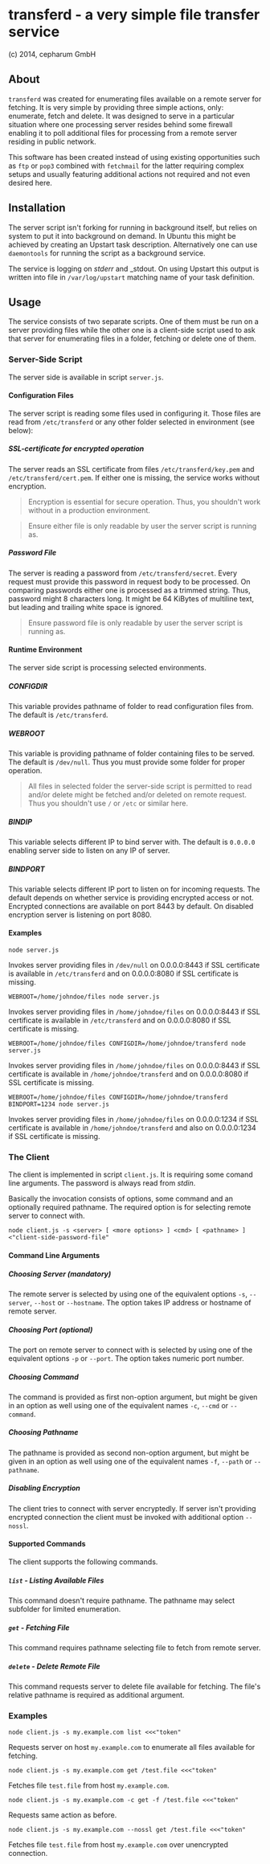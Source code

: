 # transferd - a very simple file transfer service

(c) 2014, cepharum GmbH

## About

`transferd` was created for enumerating files available on a remote server for
fetching. It is very simple by providing three simple actions, only: enumerate,
fetch and delete. It was designed to serve in a particular situation where one
processing server resides behind some firewall enabling it to poll additional
files for processing from a remote server residing in public network.

This software has been created instead of using existing opportunities such as
`ftp` or `pop3` combined with `fetchmail` for the latter requiring complex
setups and usually featuring additional actions not required and not even
desired here.

## Installation

The server script isn't forking for running in background itself, but relies on
system to put it into background on demand. In Ubuntu this might be achieved by
creating an Upstart task description. Alternatively one can use `daemontools`
for running the script as a background service.

The service is logging on _stderr_ and _stdout. On using Upstart this output is
written into file in `/var/log/upstart` matching name of your task definition.

## Usage

The service consists of two separate scripts. One of them must be run on a
server providing files while the other one is a client-side script used to ask
that server for enumerating files in a folder, fetching or delete one of them.

### Server-Side Script

The server side is available in script `server.js`.

#### Configuration Files

The server script is reading some files used in configuring it. Those files are
read from `/etc/transferd` or any other folder selected in environment (see
below):

##### SSL-certificate for encrypted operation

The server reads an SSL certificate from files `/etc/transferd/key.pem` and
`/etc/transferd/cert.pem`. If either one is missing, the service works without
encryption.

> Encryption is essential for secure operation. Thus, you shouldn't work without
in a production environment.

> Ensure either file is only readable by user the server script is running as.

##### Password File

The server is reading a password from `/etc/transferd/secret`. Every request
must provide this password in request body to be processed. On comparing
passwords either one is processed as a trimmed string. Thus, password might 8
characters long. It might be 64 KiBytes of multiline text, but leading and
trailing white space is ignored.

> Ensure password file is only readable by user the server script is running as.

#### Runtime Environment

The server side script is processing selected environments.

##### CONFIGDIR

This variable provides pathname of folder to read configuration files from. The
default is `/etc/transferd`.

##### WEBROOT

This variable is providing pathname of folder containing files to be served. The
default is `/dev/null`. Thus you must provide some folder for proper operation.

> All files in selected folder the server-side script is permitted to read
and/or delete might be fetched and/or deleted on remote request. Thus you
shouldn't use `/` or `/etc` or similar here.

##### BINDIP

This variable selects different IP to bind server with. The default is `0.0.0.0`
enabling server side to listen on any IP of server.

##### BINDPORT

This variable selects different IP port to listen on for incoming requests. The
default depends on whether service is providing encrypted access or not.
Encrypted connections are available on port 8443 by default. On disabled
encryption server is listening on port 8080.

#### Examples

    node server.js

Invokes server providing files in `/dev/null` on 0.0.0.0:8443 if SSL certificate
is available in `/etc/transferd` and on 0.0.0.0:8080 if SSL certificate is
missing.

    WEBROOT=/home/johndoe/files node server.js

Invokes server providing files in `/home/johndoe/files` on 0.0.0.0:8443 if SSL
certificate is available in `/etc/transferd` and on 0.0.0.0:8080 if SSL
certificate is missing.

    WEBROOT=/home/johndoe/files CONFIGDIR=/home/johndoe/transferd node server.js

Invokes server providing files in `/home/johndoe/files` on 0.0.0.0:8443 if SSL
certificate is available in `/home/johndoe/transferd` and on 0.0.0.0:8080 if SSL
certificate is missing.

    WEBROOT=/home/johndoe/files CONFIGDIR=/home/johndoe/transferd BINDPORT=1234 node server.js

Invokes server providing files in `/home/johndoe/files` on 0.0.0.0:1234 if SSL
certificate is available in `/home/johndoe/transferd` and also on 0.0.0.0:1234
if SSL certificate is missing.


### The Client

The client is implemented in script `client.js`. It is requiring some comand
line arguments. The password is always read from _stdin_.

Basically the invocation consists of options, some command and an optionally
required pathname. The required option is for selecting remote server to connect
with.

    node client.js -s <server> [ <more options> ] <cmd> [ <pathname> ] <"client-side-password-file"

#### Command Line Arguments
##### Choosing Server (mandatory)

The remote server is selected by using one of the equivalent options `-s`,
`--server`, `--host` or `--hostname`. The option takes IP address or hostname
of remote server.

##### Choosing Port (optional)

The port on remote server to connect with is selected by using one of the
equivalent options `-p` or `--port`. The option takes numeric port number.

##### Choosing Command

The command is provided as first non-option argument, but might be given in an
option as well using one of the equivalent names `-c`, `--cmd` or `--command`.

##### Choosing Pathname

The pathname is provided as second non-option argument, but might be given in an
option as well using one of the equivalent names `-f`, `--path` or `--pathname`.

##### Disabling Encryption

The client tries to connect with server encryptedly. If server isn't providing
encrypted connection the client must be invoked with additional option
`--nossl`.

#### Supported Commands

The client supports the following commands.

##### `list` - Listing Available Files

This command doesn't require pathname. The pathname may select subfolder for
limited enumeration.

##### `get` - Fetching File

This command requires pathname selecting file to fetch from remote server.

##### `delete` - Delete Remote File

This command requests server to delete file available for fetching. The file's
relative pathname is required as additional argument.

### Examples

    node client.js -s my.example.com list <<<"token"
    
Requests server on host `my.example.com` to enumerate all files available for 
fetching.

    node client.js -s my.example.com get /test.file <<<"token"
    
Fetches file `test.file` from host `my.example.com`.

    node client.js -s my.example.com -c get -f /test.file <<<"token"
    
Requests same action as before.

    node client.js -s my.example.com --nossl get /test.file <<<"token"
    
Fetches file `test.file` from host `my.example.com` over unencrypted connection.
